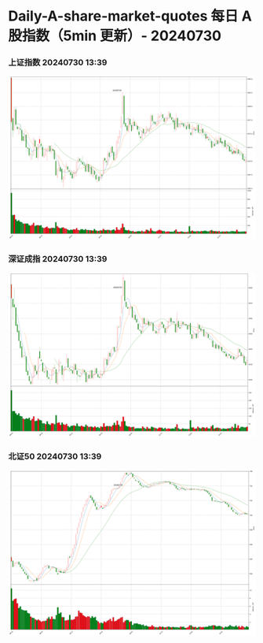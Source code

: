 
# Daily-A-share-market-quotes 每日 A 股指数（5min 更新）- 20240730

### 上证指数 20240730 13:39
![](./fig/2024/7/20240730-sh000001.png)

### 深证成指 20240730 13:39
![](./fig/2024/7/20240730-sz399001.png)

### 北证50 20240730 13:39
![](./fig/2024/7/20240730-bj899050.png)
